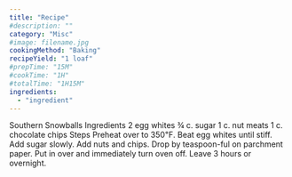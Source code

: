 ```yaml
---
title: "Recipe"
#description: ""
category: "Misc"
#image: filename.jpg
cookingMethod: "Baking"
recipeYield: "1 loaf"
#prepTime: "15M"
#cookTime: "1H"
#totalTime: "1H15M"
ingredients:
  - "ingredient"
---
```


Southern Snowballs
Ingredients
2 egg whites
¾ c. sugar
1 c. nut meats
1 c. chocolate chips
Steps
Preheat over to 350℉.
Beat egg whites until stiff. Add sugar slowly.
Add nuts and chips.
Drop by teaspoon-ful on parchment paper.
Put in over and immediately turn oven off.
Leave 3 hours or overnight.
